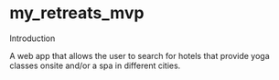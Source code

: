 # my_retreats_mvp

Introduction

A web app that allows the user to search for hotels that provide yoga classes onsite and/or a spa in different cities. 